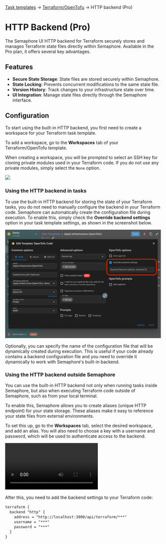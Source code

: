<div class="breadcrumbs">
    <a href="/user-guide/task-templates/">Task templates</a>
    → <a href="/user-guide/task-templates/apps/terraform">Terraform/OpenTofu</a>
    → HTTP backend (Pro)
</div>

# HTTP Backend (Pro)

The Semaphore UI HTTP backend for Terraform securely stores and manages Terraform state files directly within Semaphore. Available in the Pro plan, it offers several key advantages.

## Features

- **Secure State Storage**: State files are <!-- encrypted and--> stored securely within Semaphore.
- **State Locking**: Prevents concurrent modifications to the same state file.
- **Version History**: Track changes to your infrastructure state over time.
- **UI Integration**: Manage state files directly through the Semaphore interface.

## Configuration

To start using the built-in HTTP backend, you first need to create a workspace for your Terraform task template.

To add a workspace, go to the **Workspaces** tab of your Terraform/OpenTofu template.

When creating a workspace, you will be prompted to select an SSH key for cloning private modules used in your Terraform code. If you do not use any private modules, simply select the `None` option.

![](https://github.com/user-attachments/assets/0a6a0b4d-8b10-41df-8500-e3084d5b6c64)

### Using the HTTP backend in tasks

To use the built-in HTTP backend for storing the state of your Terraform tasks, you do not need to manually configure the backend in your Terraform code. Semaphore can automatically create the configuration file during execution. To enable this, simply check the **Override backend settings** option in your task template settings, as shown in the screenshot below.

![](<../../../../.gitbook/assets/tf_backend_override.webp>)

Optionally, you can specify the name of the configuration file that will be dynamically created during execution. This is useful if your code already contains a backend configuration file and you need to override it dynamically to work with Semaphore's built-in backend.

### Using the HTTP backend outside Semaphore

You can use the built-in HTTP backend not only when running tasks inside Semaphore, but also when executing Terraform code outside of Semaphore, such as from your local terminal.

To enable this, Semaphore allows you to create aliases (unique HTTP endpoint) for your state storage. These aliases make it easy to reference your state files from external environments.

To set this up, go to the **Workspaces** tab, select the desired workspace, and add an alias. You will also need to choose a key with a username and password, which will be used to authenticate access to the backend.

<video controls>
  <source src="https://www.semaphoreui.com/uploads/v2.11/video2.mp4" type="video/mp4" />
</video>

After this, you need to add the backend settings to your Terraform code:

```
terraform {
  backend "http" {
    address = "http://localhost:3000/api/terraform/***"
    username = "***"
    password = "***"
  }
}
```

<!--
Replace the following placeholders:
- `<your-semaphore-instance>`: Your Semaphore instance URL
- `<project-id>`: Your Semaphore project ID
- `<your-api-token>`: Your Semaphore API token
-->